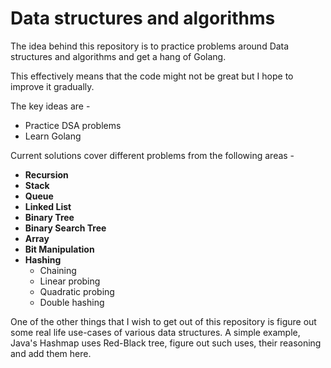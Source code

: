 # Data structures and algorithms

The idea behind this repository is to practice problems around Data structures and algorithms and get a hang of Golang. 

This effectively means that the code might not be great but I hope to improve it gradually.

The key ideas are -
- Practice DSA problems
- Learn Golang

Current solutions cover different problems from the following areas -

- **Recursion**
- **Stack**
- **Queue**
- **Linked List**
- **Binary Tree**
- **Binary Search Tree**
- **Array**
- **Bit Manipulation**
- **Hashing**
  - Chaining
  - Linear probing
  - Quadratic probing
  - Double hashing

One of the other things that I wish to get out of this repository is figure out some real life use-cases of various data structures. 
A simple example, Java's Hashmap uses Red-Black tree, figure out such uses, their reasoning and add them here.
